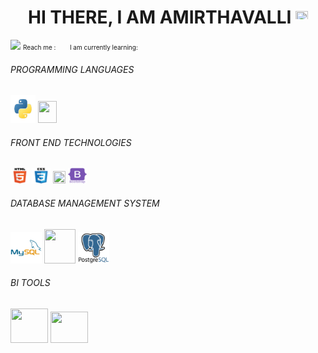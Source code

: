 <div>
<h1 align="center">HI THERE, I AM  AMIRTHAVALLI   <img src="https://camo.githubusercontent.com/e8e7b06ecf583bc040eb60e44eb5b8e0ecc5421320a92929ce21522dbc34c891/68747470733a2f2f6d656469612e67697068792e636f6d2f6d656469612f6876524a434c467a6361737252346961377a2f67697068792e676966" height="20" width="20" <h1>
</div>  
<div>
  <img src="https://github.githubassets.com/images/icons/emoji/unicode/1f4eb.png" height="10",width="10">
  <font size="-2"> Reach me :&nbsp&nbsp  </font>
  
  <img src="https://github.githubassets.com/images/icons/emoji/unicode/1f331.png" height= "10" width="10">
  <font size="-2"> I am currently learning:&nbsp&nbsp </font>
  
<div>
  <h6> PROGRAMMING LANGUAGES </h6>
  <img src = "https://raw.githubusercontent.com/github/explore/80688e429a7d4ef2fca1e82350fe8e3517d3494d/topics/python/python.png" height ="45" width="40">
  <img src = "https://user-images.githubusercontent.com/101113632/162759318-5d545676-b627-4ca6-9627-615f13e918db.png" height ="35" width="30">
 </div>   
  <div>
  <h6> FRONT END TECHNOLOGIES </h6>
  <img src = "https://raw.githubusercontent.com/devicons/devicon/master/icons/html5/html5-original-wordmark.svg" height ="25" width="30">
  <img src = "https://raw.githubusercontent.com/devicons/devicon/master/icons/css3/css3-original-wordmark.svg" height ="25" width="30">
  <img src = "https://user-images.githubusercontent.com/101113632/162752358-7f675bd5-34b0-4c14-aa1d-bee3ae6d87e2.png" height ="20" width="20">
  <img src = "https://raw.githubusercontent.com/devicons/devicon/master/icons/bootstrap/bootstrap-plain-wordmark.svg" height ="25" width="30">
 </div>   
  <div>
  <h6> DATABASE MANAGEMENT SYSTEM</h6>
  <img src ="https://raw.githubusercontent.com/devicons/devicon/master/icons/mysql/mysql-original-wordmark.svg" height="50" width="50">
  <img src = "https://camo.githubusercontent.com/42dfd0950d93092d82d677877fe87d5bab1e2acccc1110bf0f9dd755988ccb7e/68747470733a2f2f7777772e7376677265706f2e636f6d2f73686f772f3330333232392f6d6963726f736f66742d73716c2d7365727665722d6c6f676f2e737667" height ="55" width="50">
  <img src = "https://raw.githubusercontent.com/devicons/devicon/master/icons/postgresql/postgresql-original-wordmark.svg" height="50" width="50">
 </div> 
 <div>
  <h6>BI TOOLS</h6>
  <img src ="https://novorender.com/wp-content/uploads/2021/10/power-bi.jpg" height="55" width="60">
  <img src = "https://static.wixstatic.com/media/e16c6a_3ad31c0baa1d45e88d15b1f9ed24b576~mv2.png/v1/fill/w_360,h_209,al_c,q_90/e16c6a_3ad31c0baa1d45e88d15b1f9ed24b576~mv2.webp" height="50" width="60">
 </div>    
